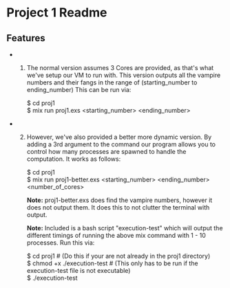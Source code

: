 # Project 1 Readme

## Features

- 1) The normal version assumes 3 Cores are provided, as that's what
     we've setup our VM to run with. This version outputs all the vampire numbers and their fangs
     in the range of (starting_number to ending_number) This can be run via:

     $ cd proj1 <br/>
     $ mix run proj1.exs <starting_number> <ending_number>

- 2) However, we've also provided a better more dynamic version. By adding a 3rd
     argument to the command our program allows you to control how many processes
     are spawned to handle the computation. It works as follows:

     $ cd proj1 <br/>
     $ mix run proj1-better.exs <starting_number> <ending_number> <number_of_cores>

     **Note:** proj1-better.exs does find the vampire numbers, however it does
     not output them. It does this to not clutter the terminal with output.

     **Note:** Included is a bash script "execution-test" which will output the different
     timings of running the above mix command with 1 - 10 processes. Run this via:

     $ cd proj1 # (Do this if your are not already in the proj1 directory) <br/>
     $ chmod +x ./execution-test # (This only has to be run if the execution-test file is not executable) <br/>
     $ ./execution-test
